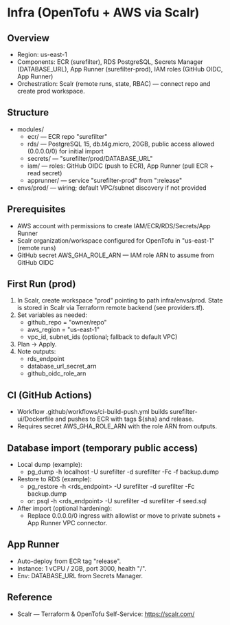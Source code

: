 # Infra (OpenTofu + AWS via Scalr)

## Overview
- Region: us-east-1
- Components: ECR (surefilter), RDS PostgreSQL, Secrets Manager (DATABASE_URL), App Runner (surefilter-prod), IAM roles (GitHub OIDC, App Runner)
- Orchestration: Scalr (remote runs, state, RBAC) — connect repo and create prod workspace.

## Structure
- modules/
  - ecr/ — ECR repo "surefilter"
  - rds/ — PostgreSQL 15, db.t4g.micro, 20GB, public access allowed (0.0.0.0/0) for initial import
  - secrets/ — "surefilter/prod/DATABASE_URL"
  - iam/ — roles: GitHub OIDC (push to ECR), App Runner (pull ECR + read secret)
  - apprunner/ — service "surefilter-prod" from ":release"
- envs/prod/ — wiring; default VPC/subnet discovery if not provided

## Prerequisites
- AWS account with permissions to create IAM/ECR/RDS/Secrets/App Runner
- Scalr organization/workspace configured for OpenTofu in "us-east-1" (remote runs)
- GitHub secret AWS_GHA_ROLE_ARN — IAM role ARN to assume from GitHub OIDC

## First Run (prod)
1) In Scalr, create workspace "prod" pointing to path infra/envs/prod. State is stored in Scalr via Terraform remote backend (see providers.tf).
2) Set variables as needed:
   - github_repo = "owner/repo"
   - aws_region = "us-east-1"
   - vpc_id, subnet_ids (optional; fallback to default VPC)
3) Plan → Apply.
4) Note outputs:
   - rds_endpoint
   - database_url_secret_arn
   - github_oidc_role_arn

## CI (GitHub Actions)
- Workflow .github/workflows/ci-build-push.yml builds surefilter-ui/Dockerfile and pushes to ECR with tags ${sha} and release.
- Requires secret AWS_GHA_ROLE_ARN with the role ARN from outputs.

## Database import (temporary public access)
- Local dump (example):
  - pg_dump -h localhost -U surefilter -d surefilter -Fc -f backup.dump
- Restore to RDS (example):
  - pg_restore -h <rds_endpoint> -U surefilter -d surefilter -Fc backup.dump
  - or: psql -h <rds_endpoint> -U surefilter -d surefilter -f seed.sql
- After import (optional hardening):
  - Replace 0.0.0.0/0 ingress with allowlist or move to private subnets + App Runner VPC connector.

## App Runner
- Auto-deploy from ECR tag "release".
- Instance: 1 vCPU / 2GB, port 3000, health "/".
- Env: DATABASE_URL from Secrets Manager.

## Reference
- Scalr — Terraform & OpenTofu Self-Service: https://scalr.com/
